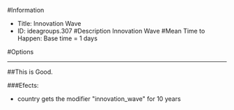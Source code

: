 #Information
 - Title: Innovation Wave
 - ID: ideagroups.307
#Description
Innovation Wave
#Mean Time to Happen:
Base time = 1 days

#Options

___
##This is Good.

###Efects:<ul><li>country gets the modifier "innovation_wave" for 10 years</li></ul>
